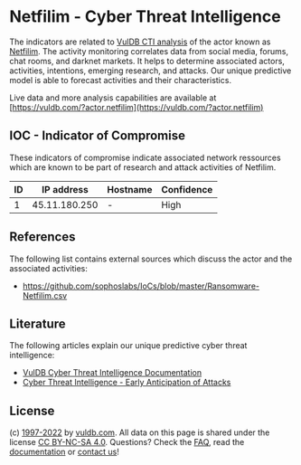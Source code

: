 # Netfilim - Cyber Threat Intelligence

The indicators are related to [VulDB CTI analysis](https://vuldb.com/?kb.cti) of the actor known as [Netfilim](https://vuldb.com/?actor.netfilim). The activity monitoring correlates data from social media, forums, chat rooms, and darknet markets. It helps to determine associated actors, activities, intentions, emerging research, and attacks. Our unique predictive model is able to forecast activities and their characteristics.

Live data and more analysis capabilities are available at [https://vuldb.com/?actor.netfilim](https://vuldb.com/?actor.netfilim)

## IOC - Indicator of Compromise

These indicators of compromise indicate associated network ressources which are known to be part of research and attack activities of Netfilim.

ID | IP address | Hostname | Confidence
-- | ---------- | -------- | ----------
1 | 45.11.180.250 | - | High

## References

The following list contains external sources which discuss the actor and the associated activities:

* https://github.com/sophoslabs/IoCs/blob/master/Ransomware-Netfilim.csv

## Literature

The following articles explain our unique predictive cyber threat intelligence:

* [VulDB Cyber Threat Intelligence Documentation](https://vuldb.com/?kb.cti)
* [Cyber Threat Intelligence - Early Anticipation of Attacks](https://www.scip.ch/en/?labs.20201022)

## License

(c) [1997-2022](https://vuldb.com/?kb.changelog) by [vuldb.com](https://vuldb.com/?kb.about). All data on this page is shared under the license [CC BY-NC-SA 4.0](https://creativecommons.org/licenses/by-nc-sa/4.0/). Questions? Check the [FAQ](https://vuldb.com/?kb.faq), read the [documentation](https://vuldb.com/?kb) or [contact us](https://vuldb.com/?contact)!
